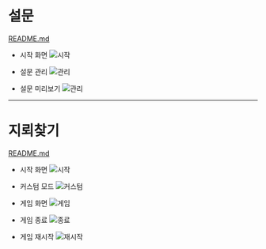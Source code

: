 # 설문

[README.md](./survey/README.md)

- 시작 화면
![시작](./assets/Survey_Start.jpg)

- 설문 관리
![관리](./assets/Survey_Create.jpg)

- 설문 미리보기
![관리](./assets/Survey_Preview.jpg)


*****

# 지뢰찾기

[README.md](./minesweeper/README.md)

- 시작 화면
![시작](./assets/MineSweeper_Start.jpg)

- 커스텀 모드
![커스텀](./assets/MineSweeper_Custom.jpg)

- 게임 화면
![게임](./assets/MineSweeper_Game.jpg.jpg)

- 게임 종료
![종료](./assets/MineSweeper_GameOver.jpg)

- 게임 재시작
![재시작](./assets/MineSweeper_Restart.jpg)
